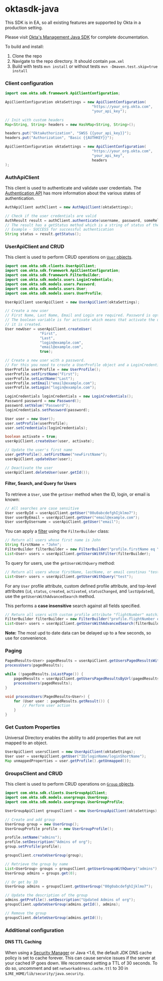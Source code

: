 # oktasdk-java

This SDK is in EA, so all existing features are supported by Okta in a production setting.

Please visit [Okta's Management Java SDK](http://developer.okta.com/docs/sdk/core/java_api_sdk/index.html) for complete documentation.

To build and install:

1. Clone the repo
2. Navigate to the repo directory. It should contain `pom.xml`
3. Build with tests `mvn install` or without tests `mvn -Dmaven.test.skip=true install`

### Client configuration
```java
import com.okta.sdk.framework.ApiClientConfiguration;

ApiClientConfiguration oktaSettings = new ApiClientConfiguration(
                                        "https://your_org.okta.com",
                                        "your_api_key");

// Init with custom headers
Map<String, String> headers = new HashMap<String, String>();

headers.put("OktaAuthorization", "SWSS {{your_api_key}}");
headers.put("Authorization", "Basic {{AUTHKEY}}");

ApiClientConfiguration oktaSettings = new ApiClientConfiguration(
                                        "https://your_org.okta.com",
                                        "your_api_key",
                                        headers
);
```

### AuthApiClient
This client is used to authenticate and validate user credentials. 
The [Authentication API](http://developer.okta.com/docs/api/resources/authn.html) has more information about the various states of authentication.
```java
AuthApiClient authClient = new AuthApiClient(oktaSettings);

// Check if the user credentials are valid
AuthResult result = authClient.authenticate(username, password, someRelayState);
// The result has a getStatus method which is a string of status of the request.
// Example - SUCCESS for successful authentication
String status = result.getStatus();
```

### UserApiClient and CRUD
This client is used to perform CRUD operations on [`User` objects](http://developer.okta.com/docs/api/resources/users.html).

```java
import com.okta.sdk.clients.UserApiClient;
import com.okta.sdk.framework.ApiClientConfiguration;
import com.okta.sdk.framework.FilterBuilder;
import com.okta.sdk.models.users.LoginCredentials;
import com.okta.sdk.models.users.Password;
import com.okta.sdk.models.users.User;
import com.okta.sdk.models.users.UserProfile;

UserApiClient userApiClient = new UserApiClient(oktaSettings);

// Create a new user
// First Name, Last Name, Email and Login are required. Password is optional.
// The boolean variable is for activate which means that activate the user as soon as 
// it is created.
User newUser = userApiClient.createUser(
                "First",
                "Last",
                "login@example.com",
                "email@example.com",
                true);

// Create a new user with a password.
// For this you need to create a UserProfile object and a LoginCredentials object
UserProfile userProfile = new UserProfile();
userProfile.setFirstName("First");
userProfile.setLastName("Last");
userProfile.setEmail("email@example.com");
userProfile.setLogin("login@example.com");

LoginCredentials loginCredentials = new LoginCredentials();
Password password = new Password();
password.setValue("Password");
loginCredentials.setPassword(password);

User user = new User();
user.setProfile(userProfile);
user.setCredentials(loginCredentials);

boolean activate = true;
userApiClient.createUser(user, activate);

// Update the user's first name
user.getProfile().setFirstName("newFirstName");
userApiClient.updateUser(user);

// Deactivate the user
userApiClient.deleteUser(user.getId());
```

#### Filter, Search, and Query for Users
To retrieve a `User`, use the `getUser` method when the ID, login, or email is known:

```java
// All searches are case sensitive
User userById = userApiClient.getUser("00u0abcdefghIjklmo7");
User userByEmail = userApiClient.getUser("email@example.com");
User userByUsername = userApiClient.getUser("email");
```

You can apply a [filter](http://developer.okta.com/docs/api/resources/users.html#filters) using the `FilterBuilder` class:
```java
// Return all users whose first name is John
String firstName = "John";
FilterBuilder filterBuilder = new FilterBuilder("profile.firstName eq \"" + firstName + "\"");
List<User> users = userApiClient.getUsersWithFilter(filterBuilder);
```

To query for users, use the `getUsersWithQuery` method:
```java
// Return all users whose firstName, lastName, or email constinas "test"
List<User> users = userApiClient.getUsersWithQuery("test");

```

For any `User` profile attribute, custom defined profile attribute, and top-level attributes (`id`, `status`, `created`, `activated`, `statusChanged`, and `lastUpdated`), use the `getUsersWithAdvancedSearch` method.

This performs a **case insensitive** search against all fields specified.
```java
// Return all users with custom profile attribute "flightNumber" matching "A415"
FilterBuilder filterBuilder = new FilterBuilder("profile.flightNumber eq \"A415\"");
List<User> users = userApiClient.getUsersWithAdvancedSearch(filterBuilder);
```
**Note:** The most upd to date data can be delayed up to a few seconds, so use for convenience.

### Paging
```java
PagedResults<User> pagedResults = userApiClient.getUsersPagedResultsWithLimit(10);
processUsers(pagedResults);

while (!pagedResults.isLastPage()) {
    pagedResults = userApiClient.getUsersPagedResultsByUrl(pagedResults.getNextUrl());
    processUsers(pagedResults);
}

void processUsers(PagedResults<User>) {
    for (User user : pagedResults.getResult()) {
        // Perform user action
    }
}
```

### Get Custom Properties
Universal Directory enables the ability to add properties that are not mapped to an object.

```java
UserApiClient usersClient = new UserApiClient(oktaSettings);
User user = userApiClient.getUser("ID/loginName/loginShortName");
Map unmappedProperties = user.getProfile().getUnmapped());
```

### GroupsClient and CRUD
This client is used to perform CRUD operations on [`Group` objects](http://developer.okta.com/docs/api/resources/groups.html).
```java
import com.okta.sdk.clients.UserGroupApiClient;
import com.okta.sdk.models.usergroups.UserGroup;
import com.okta.sdk.models.usergroups.UserGroupProfile;

UserGroupApiClient groupsClient = new UserGroupApiClient(oktaSettings);

// Create and add group
UserGroup group = new UserGroup();
UserGroupProfile profile = new UserGroupProfile();

profile.setName("admins");
profile.setDescription("Admins of org");
group.setProfile(profile);

groupsClient.createUserGroup(group);

// Retrieve the group by name
List<UserGroup> groups = groupsClient.getUserGroupsWithQuery("admins");
UserGroup admins = groups.get(0);

// Or get by ID
UserGroup admins = groupsClient.getUserGroup("00g0abcdefghIjklmo7");

// Update the description of the group
admins.getProfile().setDescription("Updated Admins of org");
groupsClient.updateUserGroup(admins.getId(), admins);

// Remove the group
groupsClient.deleteUserGroup(admins.getId());
```

### Additional configuration

#### DNS TTL Caching
When using a [Security Manager](https://docs.oracle.com/javase/tutorial/essential/environment/security.html) or Java <1.6, the default JDK DNS cache policy is set to cache forever. This can cause service issues if the server at your cached IP goes down. We recommend setting a TTL of 30 seconds. To do so, uncomment and set `networkaddress.cache.ttl` to 30 in `$JRE_HOME/lib/security/java.security`.
